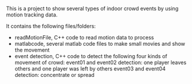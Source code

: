 This is a project to show several types of indoor crowd events by using motion tracking data.

It contains the following files/folders:
- readMotionFile, C++ code to read motion data to process
- matlabcode, several matlab code files to make small movies and show the movement
- event detection, C++ code to detect the following four kinds of movement of crowd:
      event01 and event02 detection: one player leaves others and one player was left by others
      event03 and event04 detection: concentrate or spread
      
      
      
